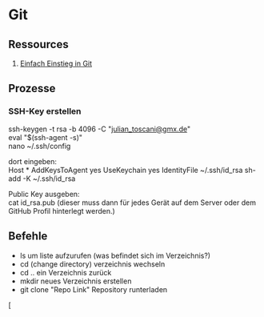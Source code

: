 # Git

## Ressources

1. [Einfach Einstieg in Git](https://rogerdudler.github.io/git-guide/index.de.html)

## Prozesse

### SSH-Key erstellen

ssh-keygen -t rsa -b 4096 -C "julian_toscani@gmx.de"  
eval "\$(ssh-agent -s)"  
nano ~/.ssh/config

dort eingeben:  
Host \*
AddKeysToAgent yes
UseKeychain yes
IdentityFile ~/.ssh/id_rsa
sh-add -K ~/.ssh/id_rsa

Public Key ausgeben:  
cat id_rsa.pub
(dieser muss dann für jedes Gerät auf dem Server oder dem GitHub Profil hinterlegt werden.)

## Befehle

- ls um liste aufzurufen (was befindet sich im Verzeichnis?)
- cd (change directory) verzeichnis wechseln
- cd .. ein Verzeichnis zurück
- mkdir neues Verzeichnis erstellen
- git clone "Repo Link" Repository runterladen

[

